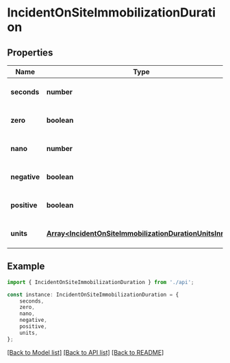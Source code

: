 # IncidentOnSiteImmobilizationDuration


## Properties

Name | Type | Description | Notes
------------ | ------------- | ------------- | -------------
**seconds** | **number** |  | [optional] [default to undefined]
**zero** | **boolean** |  | [optional] [default to undefined]
**nano** | **number** |  | [optional] [default to undefined]
**negative** | **boolean** |  | [optional] [default to undefined]
**positive** | **boolean** |  | [optional] [default to undefined]
**units** | [**Array&lt;IncidentOnSiteImmobilizationDurationUnitsInner&gt;**](IncidentOnSiteImmobilizationDurationUnitsInner.md) |  | [optional] [default to undefined]

## Example

```typescript
import { IncidentOnSiteImmobilizationDuration } from './api';

const instance: IncidentOnSiteImmobilizationDuration = {
    seconds,
    zero,
    nano,
    negative,
    positive,
    units,
};
```

[[Back to Model list]](../README.md#documentation-for-models) [[Back to API list]](../README.md#documentation-for-api-endpoints) [[Back to README]](../README.md)
